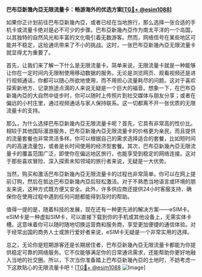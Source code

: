 **巴布亞新幾內亞无限流量卡：畅游海外的优选方案[[TG💪+ @esim1088](https://t.me/s/esim1088)]**

如果你正计划前往巴布亞新幾內亞，或者已经在当地旅行，那么选择一张合适的手机卡或流量卡绝对是必不可少的步骤。巴布亞新幾內亞作为南太平洋的一个岛国，以其独特的自然风光和丰富的文化吸引着无数游客。然而，网络信号在某些地区可能并不稳定，这给通讯带来了不小的挑战。这时，一张巴布亞新幾內亞无限流量卡就显得尤为重要了。

首先，让我们来了解一下什么是无限流量卡。简单来说，无限流量卡就是一种能够让你在一定时间内无限制使用移动数据的服务。无论是浏览网页、观看视频还是进行视频通话，你都可以随心所欲地使用，而不用担心流量耗尽的问题。这对于喜欢探索新地方、记录旅途点滴的人来说无疑是一个巨大的福音。想象一下，在巴布亞新幾內亞的大自然中徒步时，你可以随时上传照片到社交媒体与朋友分享；或者在偏远的小村庄里，通过视频通话与家人保持联系。这一切都离不开一张优质的无限流量卡的支持。

那么，为什么选择巴布亞新幾內亞无限流量卡呢？首先，它具有非常高的性价比。相较于其他国际漫游服务，巴布亞新幾內亞无限流量卡的价格更为亲民，而且提供的流量套餐也非常灵活多样。你可以根据自己的需求选择适合的套餐，比如短时间内的高速流量包，或者是长时间使用的经济型套餐。其次，巴布亞新幾內亞无限流量卡的覆盖范围广泛，即使你在偏远地区旅行，也能享受到稳定的网络连接。这对于那些喜欢冒险、深入探索未知领域的旅行者来说，无疑是一大优势。

当然，购买和激活巴布亞新幾內亞无限流量卡的过程也非常简单。你可以在网上提前订购，然后在抵达巴布亞新幾內亞后轻松激活。对于不熟悉当地语言或环境的朋友来说，这种方式既方便又安全。此外，许多供应商还提供24小时客服支持，确保你在使用过程中遇到任何问题都能得到及时的帮助。

值得一提的是，随着科技的发展，现在还有一种更先进的解决方案——eSIM卡。eSIM卡是一种虚拟SIM卡，可以直接下载到你的手机或其他设备上，无需实体卡槽。这意味着你可以随时随地切换运营商和服务商，享受更加便捷的通信体验。对于经常出国的商务人士或旅行爱好者来说，eSIM卡无疑是一个非常实用的选择。

总之，无论你是短期游客还是长期居住者，巴布亞新幾內亞无限流量卡都能为你提供稳定可靠的网络服务。它不仅能够满足你的日常通讯需求，还能帮助你更好地融入当地的社交圈。所以，下次当你准备踏上巴布亞新幾內亞的土地时，不妨考虑一下这款贴心的无限流量卡吧！[[TG💪+ @esim1088](https://t.me/s/esim1088) ![Image](https://i.postimg.cc/4NQfJmqS/Snipaste-2025-05-13-00-14-12.png)]
